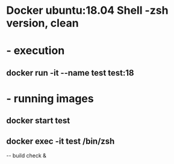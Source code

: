 # Docker ubuntu:18.04 Shell -zsh version, clean

# - execution
## docker run -it --name test test:18

# - running images
## docker start test
## docker exec -it test /bin/zsh


-- build check & 
